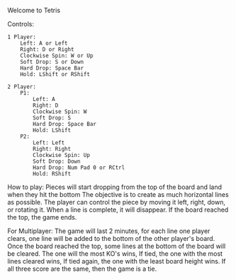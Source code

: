 Welcome to Tetris

Controls:

	1 Player:
		Left: A or Left
		Right: D or Right
		Clockwise Spin: W or Up
		Soft Drop: S or Down
		Hard Drop: Space Bar
		Hold: LShift or RShift
		
	2 Player:
		P1:
			Left: A
			Right: D
			Clockwise Spin: W
			Soft Drop: S
			Hard Drop: Space Bar
			Hold: LShift
		P2:
			Left: Left
			Right: Right
			Clockwise Spin: Up
			Soft Drop: Down
			Hard Drop: Num Pad 0 or RCtrl
			Hold: RShift
			
How to play:
Pieces will start dropping from the top of the board and land when they hit the bottom
The objective is to create as much horizontal lines as possible.
The player can control the piece by moving it left, right, down, or rotating it.
When a line is complete, it will disappear.
If the board reached the top, the game ends.

For Multiplayer:
The game will last 2 minutes, for each line one player clears, one line will be added to the bottom of the other player's board.
Once the board reached the top, some lines at the bottom of the board will be cleared.
The one will the most KO's wins, 
If tied, the one with the most lines cleared wins,
If tied again, the one with the least board height wins.
If all three score are the same, then the game is a tie.